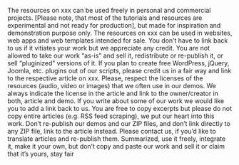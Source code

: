 The resources on xxx can be used freely in personal and commercial projects.
 [Please note, that most of the tutorials and resources are experimental and not ready for production],
 but made for inspiration and demonstration purpose only. The resources on xxx can be used in websites,
 web apps and web templates intended for sale. You don’t have to link back to us if it vitiates your work but we appreciate any credit.
 You are not allowed to take our work “as-is” and sell it, redistribute or re-publish it, or sell “pluginized” versions of it. 
If you plan to create free WordPress, jQuery, Joomla, etc. plugins out of our scripts, please credit us in a fair way and link to the respective article on xxx. Please, respect the licenses of the resources (audio, video or images) that we often use in our demos. We always indicate the license in the article and link to the owner/creator in both, article and demo. If you write about some of our work we would like you to add a link back to us. You are free to copy excerpts but please do not copy entire articles (e.g. RSS feed scraping), we put our heart into this work. Don’t re-publish our demos and our ZIP files, and don’t link directly to any ZIP file, link to the article instead. Please contact us, if you’d like to translate articles and re-publish them. Summarized, use it freely, integrate it, make it your own, but don’t copy and paste our work and sell it or claim that it’s yours, stay fair
